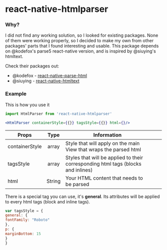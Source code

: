 # react-native-htmlparser

### Why?
I did not find any working solution, so I looked for existing packages. 
None of them were working properly, so I decided to make my own from other packages' parts that I found interesting and usable. This package depends on @kodefox's parse5 react-native version, and is inspired by @siuying's htmltext.

Check their packages out:
- @kodefox - [react-native-parse-html]
- @siuying - [react-native-htmltext]

### Example
This is how you use it
```jsx
import HtmlParser from 'react-native-htmlparser'

<HtmlParser containerStyle={{}} tagsStyle={{}} html={}/>
```

|       Props         |   Type     | Information                                                                                     |   |   |
|----------------|:--------:|-----------------------------------------------------------------------------------------|---|---|
| containerStyle | array  | Style that will apply on the main View that wraps the parsed html                                               |   |   |
| tagsStyle      | array  | Styles that will be applied to their corresponding html tags (blocks and inlines) |   |   |
| html           | String | Your HTML content that needs to be parsed                                               |   |   |

There is a special tag you can use, it's **general**. Its attributes will be applied to every html tags (block and inline tags).
```jsx
var tagsStyle = {
general: {
fontFamily: "Roboto"
},
p: {
marginBottom: 15
}
}
```

[react-native-htmltext]: <https://github.com/siuying/react-native-htmltext>
[react-native-parse-html]: <https://github.com/kodefox/react-native-parse-html>
